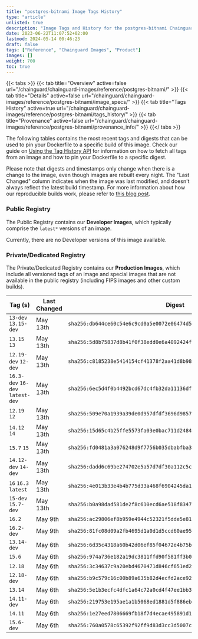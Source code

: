 ```yaml
---
title: "postgres-bitnami Image Tags History"
type: "article"
unlisted: true
description: "Image Tags and History for the postgres-bitnami Chainguard Image"
date: 2023-06-22T11:07:52+02:00
lastmod: 2024-05-14 00:46:23
draft: false
tags: ["Reference", "Chainguard Images", "Product"]
images: []
weight: 700
toc: true
---
```


{{< tabs >}}
{{< tab title="Overview" active=false url="/chainguard/chainguard-images/reference/postgres-bitnami/" >}}
{{< tab title="Details" active=false url="/chainguard/chainguard-images/reference/postgres-bitnami/image_specs/" >}}
{{< tab title="Tags History" active=true url="/chainguard/chainguard-images/reference/postgres-bitnami/tags_history/" >}}
{{< tab title="Provenance" active=false url="/chainguard/chainguard-images/reference/postgres-bitnami/provenance_info/" >}}
{{</ tabs >}}

The following tables contains the most recent tags and digests that can be used to pin your Dockerfile to a specific build of this image. Check our guide on [Using the Tag History API](/chainguard/chainguard-images/using-the-tag-history-api/) for information on how to fetch all tags from an image and how to pin your Dockerfile to a specific digest.

Please note that digests and timestamps only change when there is a change to the image, even though images are rebuilt every night. The "Last Changed" column indicates when the image was last modified, and doesn't always reflect the latest build timestamp. For more information about how our reproducible builds work, please refer to [this blog post](https://www.chainguard.dev/unchained/reproducing-chainguards-reproducible-image-builds).

### Public Registry
The Public Registry contains our **Developer Images**, which typically comprise the `latest*` versions of an image.

Currently, there are no Developer versions of this image available.

### Private/Dedicated Registry
The Private/Dedicated Registry contains our **Production Images**, which include all versioned tags of an image and special images that are not available in the public registry (including FIPS images and other custom builds).

| Tag (s)                           | Last Changed | Digest                                                                    |
|-----------------------------------|--------------|---------------------------------------------------------------------------|
|  `13-dev` `13.15-dev`             | May 13th     | `sha256:db644ce60c54e6c9cd0a5e0072e06474d510663dfb7f1b3cecb37e693c6e3a7f` |
|  `13.15` `13`                     | May 13th     | `sha256:5d8b75837d8b41f0f38edd0e6a4092424fb749f4b52d585162a2c7200c7d22a3` |
|  `12.19-dev` `12-dev`             | May 13th     | `sha256:c8185238e5414154cf41378f2aa41d8b980bcdd76eeaee9e46bc6ace32799513` |
|  `16.3-dev` `16-dev` `latest-dev` | May 13th     | `sha256:6ec5d4f0b4492bcd67dc4fb32da11136dfc95d670cce08165046be6b20768bbf` |
|  `12.19` `12`                     | May 13th     | `sha256:509e70a1939a39de0d957dfdf3696d985767f8a80c4a2420568ca870e805af09` |
|  `14.12` `14`                     | May 13th     | `sha256:15d65c4b25ffe5573fa03e0bac711d24847bc68dc6448da32e101a37d0b248cc` |
|  `15.7` `15`                      | May 13th     | `sha256:fd0481a3a076248d9f7756b035dbabfba30919ed3ab2a2772b183e6df3be274a` |
|  `14.12-dev` `14-dev`             | May 13th     | `sha256:dadd6c69be274702e5a57d7df30a112c5c3a358c1118fdcac97d13bca5fc11a6` |
|  `16` `16.3` `latest`             | May 13th     | `sha256:4e013b33e4b4b775d33a468f6904245da1713bb3ee9651a078ac1a5c25493287` |
|  `15-dev` `15.7-dev`              | May 13th     | `sha256:b0a98dad581de2f8c610ecd6ae518f83471282e1efc6f7b66329e891fbffd019` |
|  `16.2`                           | May 9th      | `sha256:ac29806ef8b959e4944c52321f5dde5e8180291cb294cf6a5b9f2ddb39c045b9` |
|  `16.2-dev`                       | May 9th      | `sha256:81fc08d09a2fb4695d1a0d1d5ccd60ae9578f0246172cc00c91ed6e3740f22c8` |
|  `13.14-dev`                      | May 6th      | `sha256:6d35c4318a60b42d06ef85f04672e4b75bf751b23ef2e50ab950769aa388a64a` |
|  `15.6`                           | May 6th      | `sha256:974a736e182a19dc3811ffd90f581ff3b03a488611ed4c82c959db3144b9828c` |
|  `12.18`                          | May 6th      | `sha256:3c34637c9a20ebd4670471d846cf651ed2492516f789d68bb27e5e72b11fb313` |
|  `12.18-dev`                      | May 6th      | `sha256:b9c579c16c00b89a635b82d4ecfd2ace92dced4369c5d15c42c61079b48fe77c` |
|  `13.14`                          | May 6th      | `sha256:5e1b3ecfc4dfc1a64c72a0cd4f47ee1bb3c653fd21d14a3216878d258fc4f567` |
|  `14.11-dev`                      | May 6th      | `sha256:219753e195ae1a1b5068ed1881d5f886eb08d6c0b838c96cf42c1d8d569869dc` |
|  `14.11`                          | May 6th      | `sha256:1e27eed7806669fb18f7d4ecae495891d14caa93b26c7c6cedf14bcaf1c8bac6` |
|  `15.6-dev`                       | May 6th      | `sha256:760a0578c65392f92ff9d83d3cc3d5007c6b53c9d5049b0313f609be2a830198` |

